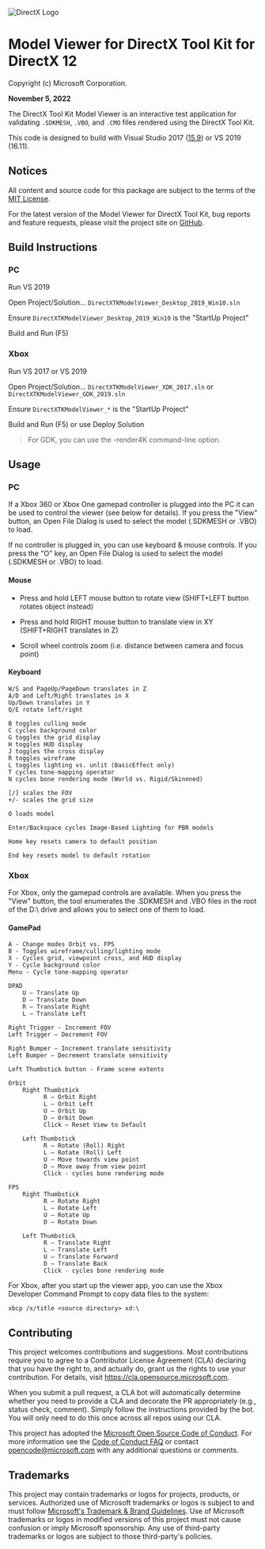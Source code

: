 ![DirectX Logo](https://raw.githubusercontent.com/wiki/Microsoft/DirectXTK12/X_jpg.jpg)

# Model Viewer for DirectX Tool Kit for DirectX 12

Copyright (c) Microsoft Corporation.

**November 5, 2022**

The DirectX Tool Kit Model Viewer is an interactive test application for validating ``.SDKMESH``, ``.VBO``, and ``.CMO`` files rendered using the DirectX Tool Kit.

This code is designed to build with Visual Studio 2017 ([15.9](https://walbourn.github.io/vs-2017-15-9-update/)) or VS 2019 (16.11).

## Notices

All content and source code for this package are subject to the terms of the [MIT License](https://github.com/walbourn/directxtk12modelviewer/blob/main/LICENSE).

For the latest version of the Model Viewer for DirectX Tool Kit, bug reports and feature requests,
please visit the project site on [GitHub](http://aka.ms/directxtk12modelviewer).

## Build Instructions

### PC

Run VS 2019

Open Project/Solution... ``DirectXTKModelViewer_Desktop_2019_Win10.sln``

Ensure ``DirectXTKModelViewer_Desktop_2019_Win10`` is the "StartUp Project"

Build and Run (F5)

### Xbox

Run VS 2017 or VS 2019

Open Project/Solution... ``DirectXTKModelViewer_XDK_2017.sln`` or ``DirectXTKModelViewer_GDK_2019.sln``

Ensure ``DirectXTKModelViewer_*`` is the "StartUp Project"

Build and Run (F5) or use Deploy Solution

> For GDK, you can use the -render4K command-line option.

## Usage
### PC

If a Xbox 360 or Xbox One gamepad controller is plugged into the PC it can be used to control the viewer (see below for details). If you press the "View" button, an Open File Dialog is used to select the model (.SDKMESH or .VBO) to load.

If no controller is plugged in, you can use keyboard & mouse controls. If you press the "O" key, an Open File Dialog is used to select the model (.SDKMESH or .VBO) to load.

#### Mouse

* Press and hold LEFT mouse button to rotate view (SHIFT+LEFT button rotates object instead)

* Press and hold RIGHT mouse button to translate view in XY (SHIFT+RIGHT translates in Z)

* Scroll wheel controls zoom (i.e. distance between camera and focus point)

#### Keyboard

    W/S and PageUp/PageDown translates in Z
    A/D and Left/Right translates in X
    Up/Down translates in Y
    Q/E rotate left/right

    B toggles culling mode
    C cycles background color
    G toggles the grid display
    H toggles HUD display
    J toggles the cross display
    R toggles wireframe
    L toggles lighting vs. unlit (BasicEffect only)
    T cycles tone-mapping operator
    N cycles bone rendering mode (World vs. Rigid/Skinnned)

    [/] scales the FOV
    +/- scales the grid size

    O loads model          

    Enter/Backspace cycles Image-Based Lighting for PBR models

    Home key resets camera to default position

    End key resets model to default rotation

### Xbox

For Xbox, only the gamepad controls are available. When you press the "View" button, the tool enumerates the .SDKMESH and .VBO files in the root of the D:\ drive and allows you to select one of them to load.

#### GamePad

    A - Change modes Orbit vs. FPS
    B - Toggles wireframe/culling/lighting mode
    X - Cycles grid, viewpoint cross, and HUD display
    Y - Cycle background color
    Menu - Cycle tone-mapping operator

    DPAD
        U – Translate Up
        D – Translate Down
        R – Translate Right
        L – Translate Left

    Right Trigger - Increment FOV
    Left Trigger – Decrement FOV

    Right Bumper – Increment translate sensitivity
    Left Bumper – Decrement translate sensitivity

    Left Thumbstick button - Frame scene extents

    Orbit
        Right Thumbstick
              R – Orbit Right
              L – Orbit Left
              U – Orbit Up
              D – Orbit Down
              Click – Reset View to Default

        Left Thumbstick
              R – Rotate (Roll) Right
              L – Rotate (Roll) Left
              U – Move towards view point
              D – Move away from view point
              Click - cycles bone rendering mode

    FPS
        Right Thumbstick
              R – Rotate Right
              L – Rotate Left
              U – Rotate Up
              D – Rotate Down

        Left Thumbstick
              R – Translate Right
              L – Translate Left
              U – Translate Forward
              D – Translate Back
              Click - cycles bone rendering mode

For Xbox, after you start up the viewer app, you can use the Xbox Developer Command Prompt to copy data files to the system:

```
xbcp /x/title <source directory> xd:\
```

## Contributing

This project welcomes contributions and suggestions. Most contributions require you to agree to a Contributor License Agreement (CLA) declaring that you have the right to, and actually do, grant us the rights to use your contribution. For details, visit https://cla.opensource.microsoft.com.

When you submit a pull request, a CLA bot will automatically determine whether you need to provide a CLA and decorate the PR appropriately (e.g., status check, comment). Simply follow the instructions provided by the bot. You will only need to do this once across all repos using our CLA.

This project has adopted the [Microsoft Open Source Code of Conduct](https://opensource.microsoft.com/codeofconduct/). For more information see the [Code of Conduct FAQ](https://opensource.microsoft.com/codeofconduct/faq/) or contact [opencode@microsoft.com](mailto:opencode@microsoft.com) with any additional questions or comments.

## Trademarks

This project may contain trademarks or logos for projects, products, or services. Authorized use of Microsoft trademarks or logos is subject to and must follow [Microsoft's Trademark & Brand Guidelines](https://www.microsoft.com/en-us/legal/intellectualproperty/trademarks/usage/general). Use of Microsoft trademarks or logos in modified versions of this project must not cause confusion or imply Microsoft sponsorship. Any use of third-party trademarks or logos are subject to those third-party's policies.
